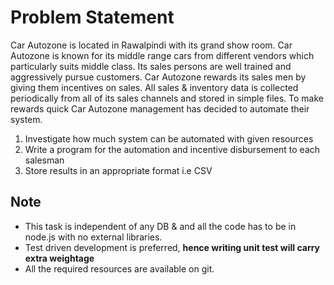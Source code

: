 # Problem Statement
Car Autozone is located in Rawalpindi with its grand show room. Car Autozone is known for its middle range cars from different vendors which particularly suits middle class. Its sales persons are well trained and aggressively pursue customers. Car Autozone rewards its sales men by giving them incentives on sales. All sales & inventory data is collected periodically from all of its sales channels and stored in simple files. To make rewards quick Car Autozone management has decided to automate their system.

1.   Investigate how much system can be automated with given resources
2.   Write a program for the automation and incentive disbursement to each salesman
3.   Store results in an appropriate format i.e CSV


## Note
* This task is independent of any DB & and all the code has to be in node.js with no external libraries. 
* Test driven development is preferred, **hence writing unit test will carry extra weightage**
* All the required resources are available on git. 



